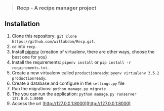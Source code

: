 > ### Recp - A recipe manager project


## Installation

1. Clone this repository: `git clone https://github.com/willabdon/Recp.git`.
2. `cd` into `recp`.
3. Install [pipenv](https://github.com/pypa/pipenv) (creation of virtualenv, there are other ways, choose the best one for you)
4. Install the requirements: `pipenv install` or `pip install -r requirements.txt`.
5. Create a new virtualenv called `productionready`: `pyenv virtualenv 3.5.2 productionready`.
6. Create a database and configure in the `settings.py` file
7. Run the migrations: `python manage.py migrate`
8. The you can run the application: `python manage.py runserver 127.0.0.1:8000`
9. Access the url [http://127.0.0.1:8000](http://127.0.0.1:8000)

